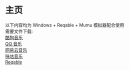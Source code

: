# 主页

以下内容均为 Windows + Reqable + Mumu 模拟器配合使用  
需要文件下载:  
[酷狗音乐](https://download.kugou.com/dl/kugou_android)  
[QQ 音乐](https://y.qq.com/download/download.html)  
[网易云音乐](https://music.163.com/#/download)  
[咪咕音乐](https://h5.nf.migu.cn/app/v5/p/download-music/index.html?&cfrom=014002G_ctjh&dchannel=014002G_ctjh)  
[Reqable](https://reqable.com)

